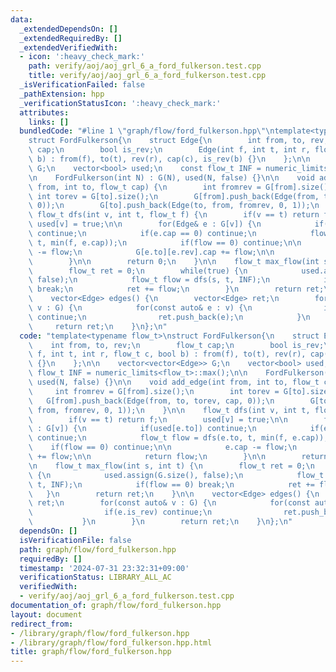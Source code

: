 ```yaml
---
data:
  _extendedDependsOn: []
  _extendedRequiredBy: []
  _extendedVerifiedWith:
  - icon: ':heavy_check_mark:'
    path: verify/aoj/aoj_grl_6_a_ford_fulkerson.test.cpp
    title: verify/aoj/aoj_grl_6_a_ford_fulkerson.test.cpp
  _isVerificationFailed: false
  _pathExtension: hpp
  _verificationStatusIcon: ':heavy_check_mark:'
  attributes:
    links: []
  bundledCode: "#line 1 \"graph/flow/ford_fulkerson.hpp\"\ntemplate<typename flow_t>\n\
    struct FordFulkerson{\n    struct Edge{\n        int from, to, rev;\n        flow_t\
    \ cap;\n        bool is_rev;\n        Edge(int f, int t, int r, flow_t c, bool\
    \ b) : from(f), to(t), rev(r), cap(c), is_rev(b) {}\n    };\n\n    vector<vector<Edge>>\
    \ G;\n    vector<bool> used;\n    const flow_t INF = numeric_limits<flow_t>::max();\n\
    \n    FordFulkerson(int N) : G(N), used(N, false) {}\n\n    void add_edge(int\
    \ from, int to, flow_t cap) {\n        int fromrev = G[from].size();\n       \
    \ int torev = G[to].size();\n        G[from].push_back(Edge(from, to, torev, cap,\
    \ 0));\n        G[to].push_back(Edge(to, from, fromrev, 0, 1));\n    }\n\n   \
    \ flow_t dfs(int v, int t, flow_t f) {\n        if(v == t) return f;\n       \
    \ used[v] = true;\n\n        for(Edge& e : G[v]) {\n            if(used[e.to])\
    \ continue;\n            if(e.cap == 0) continue;\n            flow_t flow = dfs(e.to,\
    \ t, min(f, e.cap));\n            if(flow == 0) continue;\n\n            e.cap\
    \ -= flow;\n            G[e.to][e.rev].cap += flow;\n\n            return flow;\n\
    \        }\n\n        return 0;\n    }\n\n    flow_t max_flow(int s, int t) {\n\
    \        flow_t ret = 0;\n        while(true) {\n            used.assign(G.size(),\
    \ false);\n            flow_t flow = dfs(s, t, INF);\n            if(flow == 0)\
    \ break;\n            ret += flow;\n        }\n        return ret;\n    }\n\n\
    \    vector<Edge> edges() {\n        vector<Edge> ret;\n        for(const auto&\
    \ v : G) {\n            for(const auto& e : v) {\n                if(e.is_rev)\
    \ continue;\n                ret.push_back(e);\n            }\n        }\n   \
    \     return ret;\n    }\n};\n"
  code: "template<typename flow_t>\nstruct FordFulkerson{\n    struct Edge{\n    \
    \    int from, to, rev;\n        flow_t cap;\n        bool is_rev;\n        Edge(int\
    \ f, int t, int r, flow_t c, bool b) : from(f), to(t), rev(r), cap(c), is_rev(b)\
    \ {}\n    };\n\n    vector<vector<Edge>> G;\n    vector<bool> used;\n    const\
    \ flow_t INF = numeric_limits<flow_t>::max();\n\n    FordFulkerson(int N) : G(N),\
    \ used(N, false) {}\n\n    void add_edge(int from, int to, flow_t cap) {\n   \
    \     int fromrev = G[from].size();\n        int torev = G[to].size();\n     \
    \   G[from].push_back(Edge(from, to, torev, cap, 0));\n        G[to].push_back(Edge(to,\
    \ from, fromrev, 0, 1));\n    }\n\n    flow_t dfs(int v, int t, flow_t f) {\n\
    \        if(v == t) return f;\n        used[v] = true;\n\n        for(Edge& e\
    \ : G[v]) {\n            if(used[e.to]) continue;\n            if(e.cap == 0)\
    \ continue;\n            flow_t flow = dfs(e.to, t, min(f, e.cap));\n        \
    \    if(flow == 0) continue;\n\n            e.cap -= flow;\n            G[e.to][e.rev].cap\
    \ += flow;\n\n            return flow;\n        }\n\n        return 0;\n    }\n\
    \n    flow_t max_flow(int s, int t) {\n        flow_t ret = 0;\n        while(true)\
    \ {\n            used.assign(G.size(), false);\n            flow_t flow = dfs(s,\
    \ t, INF);\n            if(flow == 0) break;\n            ret += flow;\n     \
    \   }\n        return ret;\n    }\n\n    vector<Edge> edges() {\n        vector<Edge>\
    \ ret;\n        for(const auto& v : G) {\n            for(const auto& e : v) {\n\
    \                if(e.is_rev) continue;\n                ret.push_back(e);\n \
    \           }\n        }\n        return ret;\n    }\n};\n"
  dependsOn: []
  isVerificationFile: false
  path: graph/flow/ford_fulkerson.hpp
  requiredBy: []
  timestamp: '2024-07-31 23:32:31+09:00'
  verificationStatus: LIBRARY_ALL_AC
  verifiedWith:
  - verify/aoj/aoj_grl_6_a_ford_fulkerson.test.cpp
documentation_of: graph/flow/ford_fulkerson.hpp
layout: document
redirect_from:
- /library/graph/flow/ford_fulkerson.hpp
- /library/graph/flow/ford_fulkerson.hpp.html
title: graph/flow/ford_fulkerson.hpp
---
```

